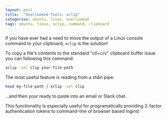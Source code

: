 ```yaml
---
layout: post
title:  "Overlooked Tools: xclip"
categories: ubuntu, linux, overlooked
tags: ubuntu, linux, xclip, command, clipboard
---
```


If you have ever had a need to move the output of a Linux console command to your clipboard, `xclip` is the solution!

To copy a file's contents to the standard "ctl+c/v" clipboard buffer issue you can following this command:

```bash
xclip -sel clip your-file-path
```

The most useful feature is reading from a stdin pipe:

```bash
head my-file-path | xclip -sel clip
```

...and then your ready to paste into an email or Slack chat.

This functionality is especially useful for programatically providing 2-factor authentication tokens to command-line or browser based logins!